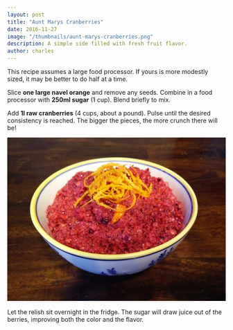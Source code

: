 ```yaml
---
layout: post
title: "Aunt Marys Cranberries"
date: 2016-11-27
image: "/thumbnails/aunt-marys-cranberries.png"
description: A simple side filled with fresh fruit flavor.
author: charles
---
```


This recipe assumes a large food processor. If yours is more modestly sized, it may be better to do half at a time.

Slice **one large navel orange** and remove any seeds. Combine in a food processor with **250ml sugar** (1 cup). Blend briefly to mix.

Add **1l raw cranberries** (4 cups, about a pound). Pulse until the desired consistency is reached. The bigger the pieces, the more crunch there will be!

![Aunt Mary's Cranberry Relish](/assets/images/aunt-marys-cranberries/finished.png)

Let the relish sit overnight in the fridge. The sugar will draw juice out of the berries, improving both the color and the flavor.
